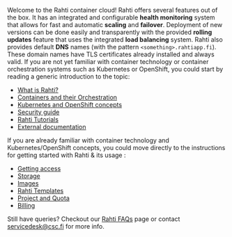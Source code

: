 Welcome to the Rahti container cloud! Rahti offers several features out of the box. It has an
integrated and configurable **health monitoring** system that allows for fast and automatic **scaling**
and **failover**. Deployment of new versions can be done easily and transparently with the provided
**rolling updates** feature that uses the integrated **load balancing** system. Rahti also provides
default **DNS** names (with the pattern `<something>.rahtiapp.fi`). These domain names have TLS certificates
already installed and always valid. If you are not yet familiar with container technology or container orchestration systems such as
Kubernetes or OpenShift, you could start by reading a generic introduction to
the topic:

  * [What is Rahti?](rahti-what-is.md)
  * [Containers and their Orchestration](containers.md)
  * [Kubernetes and OpenShift concepts](concepts.md)
  * [Security guide](security-guide.md)
  * [Rahti Tutorials](tutorials/index.md)
  * [External documentation ](ext_docs.md)

If you are already familiar with container technology and Kubernetes/OpenShift concepts,
you could move directly to the instructions for getting started with Rahti & its usage :

  * [Getting access](access.md)
  * [Storage](storage/index.md)
  * [Images](images/overview.md)
  * [Rahti Templates](catalog-docs.md)
  * [Project and Quota](usage/projects_and_quota.md)
  * [Billing](billing.md)

Still have queries? Checkout our [Rahti FAQs](../../support/faq/index.md#rahti) page or contact <servicedesk@csc.fi> for more info.
